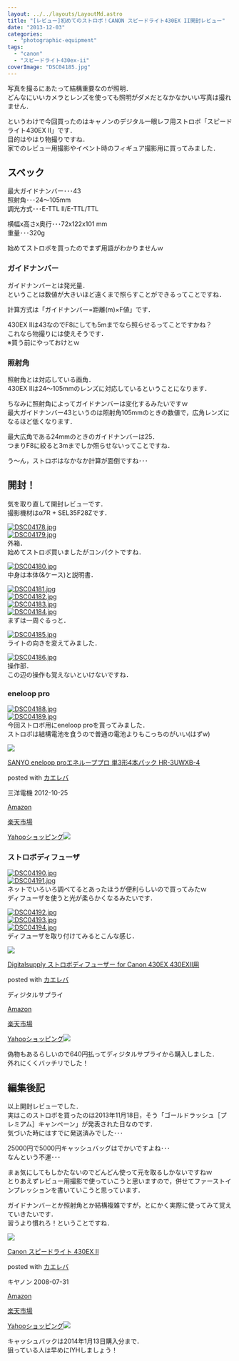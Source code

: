 ```yaml
---
layout: ../../layouts/LayoutMd.astro
title: "[レビュー]初めてのストロボ！CANON スピードライト430EX II開封レビュー"
date: "2013-12-03"
categories: 
  - "photographic-equipment"
tags: 
  - "canon"
  - "スピードライト430ex-ii"
coverImage: "DSC04185.jpg"
---
```


写真を撮るにあたって結構重要なのが照明．  
どんなにいいカメラとレンズを使っても照明がダメだとなかなかいい写真は撮れません．

というわけで今回買ったのはキャノンのデジタル一眼レフ用ストロボ「スピードライト430EX II」です．  
目的はやはり物撮りですね．  
家でのレビュー用撮影やイベント時のフィギュア撮影用に買ってみました．

## スペック

最大ガイドナンバー･･･43  
照射角･･･24～105mm  
調光方式･･･E-TTL II/E-TTL/TTL

横幅x高さx奥行･･･72x122x101 mm  
重量･･･320g

始めてストロボを買ったのでまず用語がわかりませんｗ

### ガイドナンバー

ガイドナンバーとは発光量．  
ということは数値が大きいほど遠くまで照らすことができるってことですね．

計算方式は「ガイドナンバー=距離(m)×F値」です．

430EX IIは43なのでF8にしても5mまでなら照らせるってことですかね？  
これなら物撮りには使えそうです．  
※買う前にやっておけとｗ

### 照射角

照射角とは対応している画角．  
430EX IIは24～105mmのレンズに対応しているということになります．

ちなみに照射角によってガイドナンバーは変化するみたいですｗ  
最大ガイドナンバー43というのは照射角105mmのときの数値で，広角レンズになるほど低くなります．

最大広角である24mmのときのガイドナンバーは25．  
つまりF8に絞ると3mまでしか照らせないってことですね．

う～ん，ストロボはなかなか計算が面倒ですね･･･

## 開封！

気を取り直して開封レビューです．  
撮影機材はα7R + SEL35F28Zです．

[![DSC04178.jpg](images/11183196904_25f46d6166_b.jpg)](http://www.flickr.com/photos/67522130@N08/11183196904/ "DSC04178.jpg")  
[![DSC04179.jpg](images/11183202354_2e8f7d6752_b.jpg)](http://www.flickr.com/photos/67522130@N08/11183202354/ "DSC04179.jpg")  
外箱．  
始めてストロボ買いましたがコンパクトですね．

[![DSC04180.jpg](images/11183315983_9924f4e44e_b.jpg)](http://www.flickr.com/photos/67522130@N08/11183315983/ "DSC04180.jpg")  
中身は本体(&ケース)と説明書．

[![DSC04181.jpg](images/11183194356_87fe6f9084_b.jpg)](http://www.flickr.com/photos/67522130@N08/11183194356/ "DSC04181.jpg")  
[![DSC04182.jpg](images/11183321983_5940beaaaf_b.jpg)](http://www.flickr.com/photos/67522130@N08/11183321983/ "DSC04182.jpg")  
[![DSC04183.jpg](images/11183325493_039aed5b7d_b.jpg)](http://www.flickr.com/photos/67522130@N08/11183325493/ "DSC04183.jpg")  
[![DSC04184.jpg](images/11183203146_f9c2f98327_b.jpg)](http://www.flickr.com/photos/67522130@N08/11183203146/ "DSC04184.jpg")  
まずは一周ぐるっと．

[![DSC04185.jpg](images/11183331923_251d210385_b.jpg)](http://www.flickr.com/photos/67522130@N08/11183331923/ "DSC04185.jpg")  
ライトの向きを変えてみました．

[![DSC04186.jpg](images/11183209346_113bbfb9bf_b.jpg)](http://www.flickr.com/photos/67522130@N08/11183209346/ "DSC04186.jpg")  
操作部．  
この辺の操作も覚えないといけないですね．

### eneloop pro

[![DSC04188.jpg](images/11183212626_63f382caef_b.jpg)](http://www.flickr.com/photos/67522130@N08/11183212626/ "DSC04188.jpg")  
[![DSC04189.jpg](images/11183342183_17f9e55e83_b.jpg)](http://www.flickr.com/photos/67522130@N08/11183342183/ "DSC04189.jpg")  
今回ストロボ用にeneloop proを買ってみました．  
ストロボは結構電池を食うので普通の電池よりもこっちのがいい(はずw)

[![](images/411RHnrwLBL._SL160_.jpg)](https://www.amazon.co.jp/exec/obidos/ASIN/B009TBT3TA/mizuka123-22/ref=nosim/)

[SANYO eneloop proエネループプロ 単3形4本パック HR-3UWXB-4](https://www.amazon.co.jp/exec/obidos/ASIN/B009TBT3TA/mizuka123-22/ref=nosim/)

posted with [カエレバ](http://kaereba.com)

三洋電機 2012-10-25

[Amazon](http://www.amazon.co.jp/gp/search?keywords=HR-3UWXB-4&__mk_ja_JP=%83J%83%5E%83J%83i&tag=mizuka123-22 "アマゾン")

[楽天市場](http://hb.afl.rakuten.co.jp/hgc/032b53ee.4b34c5ee.0f4a541e.f440145e/?pc=http%3A%2F%2Fsearch.rakuten.co.jp%2Fsearch%2Fmall%2FHR-3UWXB-4%2F-%2Ff.1-p.1-s.1-sf.0-st.A-v.2%3Fx%3D0%26scid%3Daf_ich_link_urltxt%26m%3Dhttp%3A%2F%2Fm.rakuten.co.jp%2F "楽天市場")

[Yahooショッピング![](//ad.jp.ap.valuecommerce.com/servlet/gifbanner?sid=3066752&pid=881990642)](//ck.jp.ap.valuecommerce.com/servlet/referral?sid=3066752&pid=881990642&vc_url=http%3A%2F%2Fshopping.search.yahoo.co.jp%2Fsearch%3FuIv%3Don%26ei%3DUTF-8%26tab_ex%3Dcommerce%26slider%3D0%26va%3DHR-3UWXB-4 "Yahooショッピング")

### ストロボディフューザ

[![DSC04190.jpg](images/11183217866_158ca581f1_b.jpg)](http://www.flickr.com/photos/67522130@N08/11183217866/ "DSC04190.jpg")  
[![DSC04191.jpg](images/11183348093_ce6ec532de_b.jpg)](http://www.flickr.com/photos/67522130@N08/11183348093/ "DSC04191.jpg")  
ネットでいろいろ調べてるとあったほうが便利らしいので買ってみたｗ  
ディフューザを使うと光が柔らかくなるみたいです．

[![DSC04192.jpg](images/11183178525_17f6dc5fae_b.jpg)](http://www.flickr.com/photos/67522130@N08/11183178525/ "DSC04192.jpg")  
[![DSC04193.jpg](images/11183239754_d81f359b5e_b.jpg)](http://www.flickr.com/photos/67522130@N08/11183239754/ "DSC04193.jpg")  
[![DSC04194.jpg](images/11183227606_5e99ba692b_b.jpg)](http://www.flickr.com/photos/67522130@N08/11183227606/ "DSC04194.jpg")  
ディフューザを取り付けてみるとこんな感じ．

[![](images/31RiQ31elLL._SL160_.jpg)](https://www.amazon.co.jp/exec/obidos/ASIN/B005IO2HYK/mizuka123-22/ref=nosim/)

[Digitalsupply ストロボディフューザー for Canon 430EX 430EXII用](https://www.amazon.co.jp/exec/obidos/ASIN/B005IO2HYK/mizuka123-22/ref=nosim/)

posted with [カエレバ](http://kaereba.com)

ディジタルサプライ

[Amazon](http://www.amazon.co.jp/gp/search?keywords=for%20Canon%20430EX%20430EXII%97p%20Digitalsupply&__mk_ja_JP=%83J%83%5E%83J%83i&tag=mizuka123-22 "アマゾン")

[楽天市場](http://hb.afl.rakuten.co.jp/hgc/032b53ee.4b34c5ee.0f4a541e.f440145e/?pc=http%3A%2F%2Fsearch.rakuten.co.jp%2Fsearch%2Fmall%2Ffor%2520Canon%2520430EX%2520430EXII%25E7%2594%25A8%2520Digitalsupply%2F-%2Ff.1-p.1-s.1-sf.0-st.A-v.2%3Fx%3D0%26scid%3Daf_ich_link_urltxt%26m%3Dhttp%3A%2F%2Fm.rakuten.co.jp%2F "楽天市場")

[Yahooショッピング![](//ad.jp.ap.valuecommerce.com/servlet/gifbanner?sid=3066752&pid=881990642)](//ck.jp.ap.valuecommerce.com/servlet/referral?sid=3066752&pid=881990642&vc_url=http%3A%2F%2Fshopping.search.yahoo.co.jp%2Fsearch%3FuIv%3Don%26ei%3DUTF-8%26tab_ex%3Dcommerce%26slider%3D0%26va%3Dfor%2520Canon%2520430EX%2520430EXII%25E7%2594%25A8%2520Digitalsupply "Yahooショッピング")

偽物もあるらしいので640円払ってディジタルサプライから購入しました．  
外れにくくバッチリでした！

## 編集後記

以上開封レビューでした．  
実はこのストロボを買ったのは2013年11月18日，そう「ゴールドラッシュ［プレミアム］キャンペーン」が発表された日なのです．  
気づいた時にはすでに発送済みでした･･･

25000円で5000円キャッシュバッグはでかいですよね･･･  
なんという不運･･･

まぁ気にしてもしかたないのでどんどん使って元を取るしかないですねｗ  
とりあえずレビュー用撮影で使っていこうと思いますので，併せてファーストインプレッションを書いていこうと思っています．

ガイドナンバーとか照射角とか結構複雑ですが，とにかく実際に使ってみて覚えていきたいです．  
習うより慣れろ！ということですね．

[![](images/41ko21JaAGL._SL160_.jpg)](https://www.amazon.co.jp/exec/obidos/ASIN/B001B06HIC/mizuka123-22/ref=nosim/)

[Canon スピードライト 430EX II](https://www.amazon.co.jp/exec/obidos/ASIN/B001B06HIC/mizuka123-22/ref=nosim/)

posted with [カエレバ](http://kaereba.com)

キヤノン 2008-07-31

[Amazon](http://www.amazon.co.jp/gp/search?keywords=430EX%20II&__mk_ja_JP=%83J%83%5E%83J%83i&tag=mizuka123-22 "アマゾン")

[楽天市場](http://hb.afl.rakuten.co.jp/hgc/032b53ee.4b34c5ee.0f4a541e.f440145e/?pc=http%3A%2F%2Fsearch.rakuten.co.jp%2Fsearch%2Fmall%2F430EX%2520II%2F-%2Ff.1-p.1-s.1-sf.0-st.A-v.2%3Fx%3D0%26scid%3Daf_ich_link_urltxt%26m%3Dhttp%3A%2F%2Fm.rakuten.co.jp%2F "楽天市場")

[Yahooショッピング![](//ad.jp.ap.valuecommerce.com/servlet/gifbanner?sid=3066752&pid=881990642)](//ck.jp.ap.valuecommerce.com/servlet/referral?sid=3066752&pid=881990642&vc_url=http%3A%2F%2Fshopping.search.yahoo.co.jp%2Fsearch%3FuIv%3Don%26ei%3DUTF-8%26tab_ex%3Dcommerce%26slider%3D0%26va%3D430EX%2520II "Yahooショッピング")

キャッシュバックは2014年1月13日購入分まで．  
狙っている人は早めにIYHしましょう！
